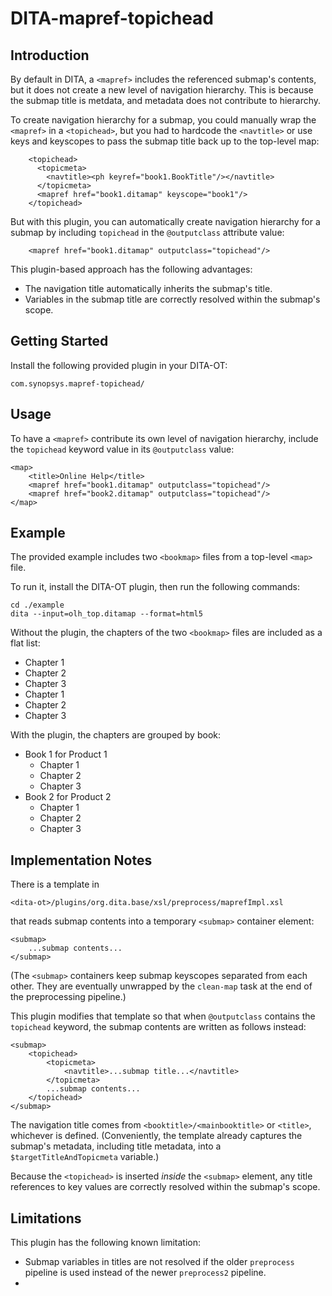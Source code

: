 # DITA-mapref-topichead

## Introduction

By default in DITA, a `<mapref>` includes the referenced submap's contents, but it does not create a new level of navigation hierarchy. This is because the submap title is metdata, and metadata does not contribute to hierarchy.

To create navigation hierarchy for a submap, you could manually wrap the `<mapref>` in a `<topichead>`, but you had to hardcode the `<navtitle>` or use keys and keyscopes to pass the submap title back up to the top-level map:

```
    <topichead>
      <topicmeta>
        <navtitle><ph keyref="book1.BookTitle"/></navtitle>
      </topicmeta>
      <mapref href="book1.ditamap" keyscope="book1"/>
    </topichead>
```

But with this plugin, you can automatically create navigation hierarchy for a submap by including `topichead` in the `@outputclass` attribute value:

```
    <mapref href="book1.ditamap" outputclass="topichead"/>
```

This plugin-based approach has the following advantages:

- The navigation title automatically inherits the submap's title.
- Variables in the submap title are correctly resolved within the submap's scope.

## Getting Started

Install the following provided plugin in your DITA-OT:

```
com.synopsys.mapref-topichead/
```

## Usage

To have a `<mapref>` contribute its own level of navigation hierarchy, include the `topichead` keyword value in its `@outputclass` value:

```
<map>
    <title>Online Help</title>
    <mapref href="book1.ditamap" outputclass="topichead"/>
    <mapref href="book2.ditamap" outputclass="topichead"/>
</map>
```

## Example

The provided example includes two `<bookmap>` files from a top-level `<map>` file.

To run it, install the DITA-OT plugin, then run the following commands:

```
cd ./example
dita --input=olh_top.ditamap --format=html5
```

Without the plugin, the chapters of the two `<bookmap>` files are included as a flat list:

- Chapter 1
- Chapter 2
- Chapter 3
- Chapter 1
- Chapter 2
- Chapter 3

With the plugin, the chapters are grouped by book:

- Book 1 for Product 1
  - Chapter 1
  - Chapter 2
  - Chapter 3
- Book 2 for Product 2
  - Chapter 1
  - Chapter 2
  - Chapter 3

## Implementation Notes

There is a template in

    <dita-ot>/plugins/org.dita.base/xsl/preprocess/maprefImpl.xsl

that reads submap contents into a temporary `<submap>` container element:

```
<submap>
    ...submap contents...
</submap>
```

(The `<submap>` containers keep submap keyscopes separated from each other. They are eventually unwrapped by the `clean-map` task at the end of the preprocessing pipeline.)

This plugin modifies that template so that when `@outputclass` contains the `topichead` keyword, the submap contents are written as follows instead:

```
<submap>
    <topichead>
        <topicmeta>
            <navtitle>...submap title...</navtitle>
        </topicmeta>
        ...submap contents...
    </topichead>
</submap>
```

The navigation title comes from `<booktitle>/<mainbooktitle>` or `<title>`, whichever is defined. (Conveniently, the template already captures the submap's metadata, including title metadata, into a `$targetTitleAndTopicmeta` variable.)

Because the `<topichead>` is inserted *inside* the `<submap>` element, any title references to key values are correctly resolved within the submap's scope.

## Limitations

This plugin has the following known limitation:

- Submap variables in titles are not resolved if the older `preprocess` pipeline is used instead of the newer `preprocess2` pipeline.
- 
